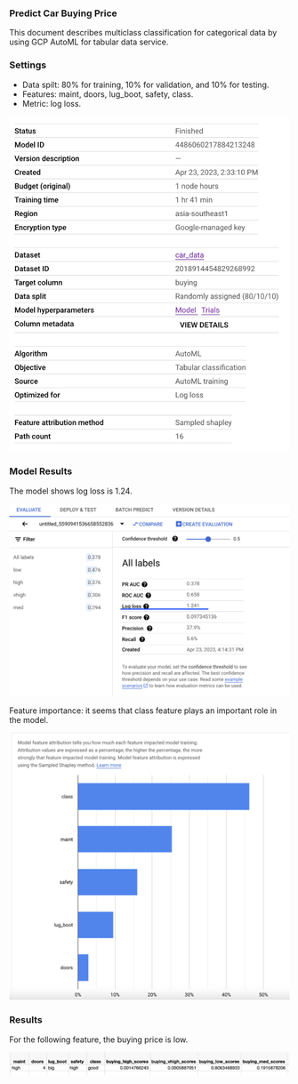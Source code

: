 ### Predict Car Buying Price 
This document describes multiclass classification for categorical data by using GCP AutoML for tabular data service.

### Settings

* Data spilt: 80% for training, 10% for validation, and 10% for testing.
* Features: maint, doors, lug_boot, safety, class.
* Metric: log loss.

![result image](./settings.png)

### Model Results

The model shows log loss is 1.24.

![result image](./log_loss.png)

Feature importance: it seems that class feature plays an important role in the model.

![result image](./feature_importants.png)

### Results

For the following feature, the buying price is low.

![result image](./result.png)








